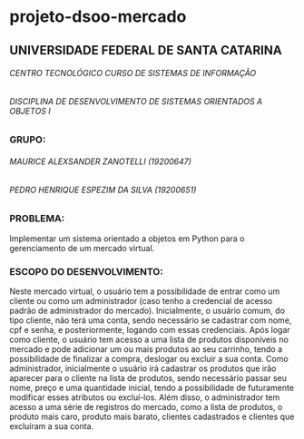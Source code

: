 # projeto-dsoo-mercado
## UNIVERSIDADE FEDERAL DE SANTA CATARINA 
###### CENTRO TECNOLÓGICO CURSO DE SISTEMAS DE INFORMAÇÃO 
###### DISCIPLINA DE DESENVOLVIMENTO DE SISTEMAS ORIENTADOS A OBJETOS I


### GRUPO:
###### MAURICE ALEXSANDER ZANOTELLI (19200647)

###### PEDRO HENRIQUE ESPEZIM DA SILVA (19200651)


### PROBLEMA:
Implementar um sistema orientado a objetos em Python para o gerenciamento de um mercado virtual.

### ESCOPO DO DESENVOLVIMENTO:
Neste mercado virtual, o usuário tem a possibilidade de entrar como um cliente ou como um administrador (caso tenho a credencial de acesso padrão de administrador do mercado). Inicialmente, o usuário comum, do tipo cliente, não terá uma conta, sendo necessário se cadastrar com nome, cpf e senha, e posteriormente, logando com essas credenciais.
Após logar como cliente, o usuário tem acesso a uma lista de produtos disponíveis no mercado e pode adicionar um ou mais produtos ao seu carrinho, tendo a possibilidade de finalizar a compra, deslogar ou excluir a sua conta.
Como administrador, inicialmente o usuário irá cadastrar os produtos que irão aparecer para o cliente na lista de produtos, sendo necessário passar seu nome, preço e uma quantidade inicial, tendo a possibilidade de futuramente modificar esses atributos ou excluí-los.
Além disso, o administrador tem acesso a uma série de registros do mercado, como a lista de produtos, o produto mais caro, produto mais barato, clientes cadastrados e clientes que excluíram a sua conta.
